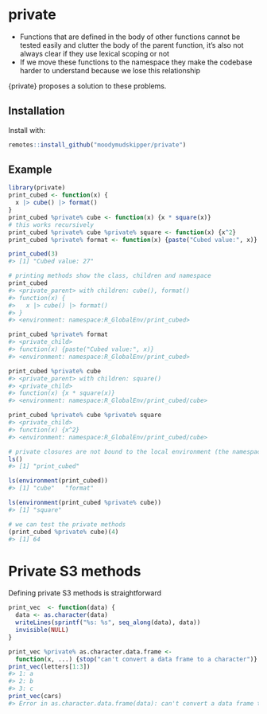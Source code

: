 
<!-- README.md is generated from README.Rmd. Please edit that file -->

# private

- Functions that are defined in the body of other functions cannot be
  tested easily and clutter the body of the parent function, it’s also
  not always clear if they use lexical scoping or not
- If we move these functions to the namespace they make the codebase
  harder to understand because we lose this relationship

{private} proposes a solution to these problems.

## Installation

Install with:

``` r
remotes::install_github("moodymudskipper/private")
```

## Example

``` r
library(private)
print_cubed <- function(x) {
  x |> cube() |> format()
}
print_cubed %private% cube <- function(x) {x * square(x)}
# this works recursively
print_cubed %private% cube %private% square <- function(x) {x^2}
print_cubed %private% format <- function(x) {paste("Cubed value:", x)}

print_cubed(3)
#> [1] "Cubed value: 27"

# printing methods show the class, children and namespace
print_cubed
#> <private_parent> with children: cube(), format()
#> function(x) {
#>   x |> cube() |> format()
#> }
#> <environment: namespace:R_GlobalEnv/print_cubed>

print_cubed %private% format
#> <private_child>
#> function(x) {paste("Cubed value:", x)}
#> <environment: namespace:R_GlobalEnv/print_cubed>

print_cubed %private% cube
#> <private_parent> with children: square()
#> <private_child>
#> function(x) {x * square(x)}
#> <environment: namespace:R_GlobalEnv/print_cubed/cube>

print_cubed %private% cube %private% square
#> <private_child>
#> function(x) {x^2}
#> <environment: namespace:R_GlobalEnv/print_cubed/cube>

# private closures are not bound to the local environment (the namespace if we're in a package)
ls()
#> [1] "print_cubed"

ls(environment(print_cubed))
#> [1] "cube"   "format"

ls(environment(print_cubed %private% cube))
#> [1] "square"

# we can test the private methods
(print_cubed %private% cube)(4)
#> [1] 64
```

# Private S3 methods

Defining private S3 methods is straightforward

``` r
print_vec  <- function(data) {
  data <- as.character(data)
  writeLines(sprintf("%s: %s", seq_along(data), data))
  invisible(NULL)
}

print_vec %private% as.character.data.frame <- 
  function(x, ...) {stop("can't convert a data frame to a character")}
print_vec(letters[1:3])
#> 1: a
#> 2: b
#> 3: c
print_vec(cars)
#> Error in as.character.data.frame(data): can't convert a data frame to a character
```
